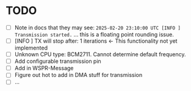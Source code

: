 # TODO

- [ ] Note in docs that they may see:
    `2025-02-20 23:10:00 UTC [INFO ] Transmission started.`
    ... this is a floating point rounding issue.
- [ ] [INFO ] TX will stop after: 1 iterations <- This functionality not yet implemented
- [ ] Unknown CPU type: BCM2711. Cannot determine default frequency.
- [ ] Add configurable transmission pin
- [ ] Add in WSPR-Message
- [ ] Figure out hot to add in DMA stuff for transmission
- [ ] ...